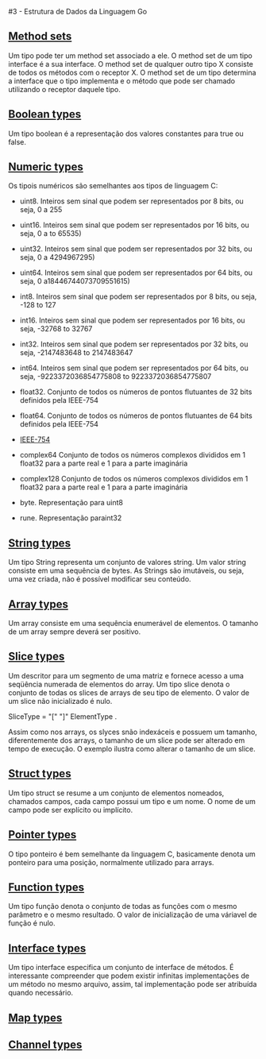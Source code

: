 #3 - Estrutura de Dados da Linguagem Go

## [Method sets](https://golang.org/ref/spec#Method_sets)

Um tipo pode ter um method set associado a ele. O method set de um tipo interface é a sua interface. O method set de qualquer outro tipo X consiste de todos os métodos com o receptor X. O method set de um tipo determina a interface que o tipo implementa e o método que pode ser chamado utilizando o receptor daquele tipo.

## [Boolean types](https://golang.org/ref/spec#Boolean_types)

Um tipo boolean é a representação dos valores constantes para true ou false.

## [Numeric types](https://golang.org/ref/spec#Numeric_types)

Os tipois numéricos são semelhantes aos tipos de linguagem C:

- uint8. Inteiros sem sinal que podem ser representados por 8 bits, ou seja, 0 a 255
- uint16. Inteiros sem sinal que podem ser representados por 16 bits, ou seja, 0 a to 65535)
- uint32. Inteiros sem sinal que podem ser representados por 32 bits, ou seja, 0 a 4294967295)
- uint64. Inteiros sem sinal que podem ser representados por 64 bits, ou seja, 0 a18446744073709551615)

- int8. Inteiros sem sinal que podem ser representados por 8 bits, ou seja, -128 to 127
- int16. Inteiros sem sinal que podem ser representados por 16 bits, ou seja, -32768 to 32767
- int32. Inteiros sem sinal que podem ser representados por 32 bits, ou seja, -2147483648 to 2147483647
- int64. Inteiros sem sinal que podem ser representados por 64 bits, ou seja, -9223372036854775808 to 9223372036854775807
- float32. Conjunto de todos os números de pontos flutuantes de 32 bits definidos pela IEEE-754
- float64. Conjunto de todos os números de pontos flutuantes de 64 bits definidos pela IEEE-754
- [IEEE-754](https://pt.wikipedia.org/wiki/IEEE_754)

- complex64   Conjunto de todos os números complexos divididos em 1 float32 para a parte real e 1 para a parte imaginária
- complex128  Conjunto de todos os números complexos divididos em 1 float32 para a parte real e 1 para a parte imaginária

- byte. Representação para uint8
- rune. Representação paraint32

## [String types](https://golang.org/ref/spec#String_types)

Um tipo String representa um conjunto de valores string. Um valor string consiste em uma sequência de bytes. As Strings são imutáveis, ou seja, uma vez criada, não é possível modificar seu conteúdo.


## [Array types](https://golang.org/ref/spec#Array_types)

Um array consiste em uma sequência enumerável de elementos. O tamanho de um array sempre deverá ser positivo.

## [Slice types](https://golang.org/ref/spec#Slice_types)

Um descritor para um segmento de uma matriz e fornece acesso a uma seqüência numerada de elementos do array. Um tipo slice denota o conjunto de todas os slices de arrays de seu tipo de elemento. O valor de um slice não inicializado é nulo.

SliceType = "[" "]" ElementType .

Assim como nos arrays, os slyces snão indexáceis e possuem um tamanho, diferentemente dos arrays, o tamanho de um slice pode ser alterado em tempo de execução. O exemplo ilustra como alterar o tamanho de um slice.


## [Struct types](https://golang.org/ref/spec#Struct_types)

Um tipo struct se resume a um conjunto de elementos nomeados, chamados campos, cada campo possui um tipo e um nome. O nome de um campo pode ser explícito ou implícito.

## [Pointer types](https://golang.org/ref/spec#Pointer_types)

O tipo ponteiro é bem semelhante da linguagem C, basicamente denota um ponteiro para uma posição, normalmente utilizado para arrays.


## [Function types](https://golang.org/ref/spec#Function_types)

Um tipo função denota o conjunto de todas as funções com o mesmo parâmetro e o mesmo resultado. O valor de inicialização de uma váriavel de função é nulo.


## [Interface types](https://golang.org/ref/spec#Interface_types)

Um tipo interface especifica um conjunto de interface de métodos. É interessante compreender que podem existir infinitas implementações de um método no mesmo arquivo, assim, tal implementação pode ser atribuída quando necessário.


## [Map types](https://golang.org/ref/spec#Map_types)


## [Channel types](https://golang.org/ref/spec#Channel_types)


